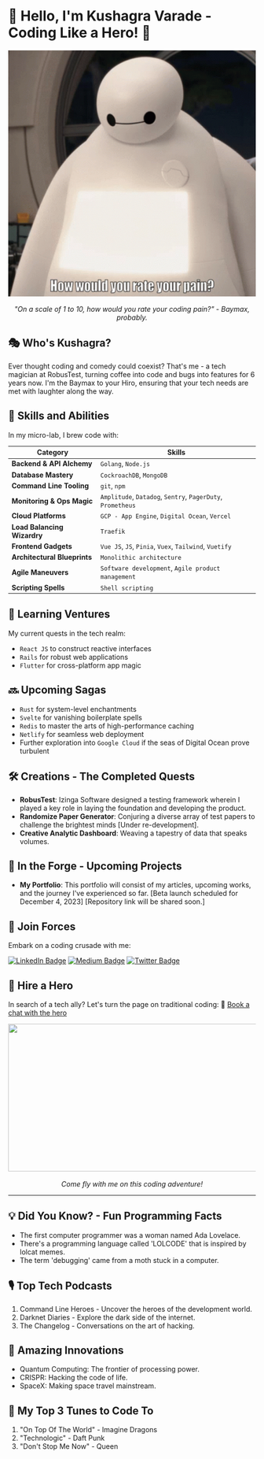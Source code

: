 # 🤖 Hello, I'm Kushagra Varade - Coding Like a Hero! 🦾

<p align="center">
  <img width="600" height="500" src="https://github.com/varadekd/Varadekd/blob/main/baymax_feedback.gif">
</p>
<p align="center">
  <i>"On a scale of 1 to 10, how would you rate your coding pain?" - Baymax, probably.</i>
</p>

## 🎭 Who's Kushagra?
Ever thought coding and comedy could coexist? That's me - a tech magician at RobusTest, turning coffee into code and bugs into features for 6 years now. I'm the Baymax to your Hiro, ensuring that your tech needs are met with laughter along the way.

## 🚀 Skills and Abilities
In my micro-lab, I brew code with:

| Category                      | Skills                                                  |
|-------------------------------|---------------------------------------------------------|
| **Backend & API Alchemy**     | `Golang`, `Node.js`                                     |
| **Database Mastery**          | `CockroachDB`, `MongoDB`                                |
| **Command Line Tooling**      | `git`, `npm`                                            |
| **Monitoring & Ops Magic**    | `Amplitude`, `Datadog`, `Sentry`, `PagerDuty`, `Prometheus` |
| **Cloud Platforms**           | `GCP - App Engine`, `Digital Ocean`, `Vercel`           |
| **Load Balancing Wizardry**   | `Traefik`                                               |
| **Frontend Gadgets**          | `Vue JS`, `JS`, `Pinia`, `Vuex`, `Tailwind`, `Vuetify`  |
| **Architectural Blueprints**  | `Monolithic architecture`                               |
| **Agile Maneuvers**           | `Software development`, `Agile product management`      |
| **Scripting Spells**          | `Shell scripting`                                       |


## 📘 Learning Ventures
My current quests in the tech realm:
- `React JS` to construct reactive interfaces
- `Rails` for robust web applications
- `Flutter` for cross-platform app magic

## 🔜 Upcoming Sagas
- `Rust` for system-level enchantments
- `Svelte` for vanishing boilerplate spells
- `Redis` to master the arts of high-performance caching
- `Netlify` for seamless web deployment
- Further exploration into `Google Cloud` if the seas of Digital Ocean prove turbulent

## 🛠 Creations - The Completed Quests
- **RobusTest**: Izinga Software designed a testing framework wherein I played a key role in laying the foundation and developing the product.
- **Randomize Paper Generator**: Conjuring a diverse array of test papers to challenge the brightest minds [Under re-development].
- **Creative Analytic Dashboard**: Weaving a tapestry of data that speaks volumes.

## 🌱 In the Forge - Upcoming Projects
- **My Portfolio**: This portfolio will consist of my articles, upcoming works, and the journey I've experienced so far. [Beta launch scheduled for December 4, 2023] [Repository link will be shared soon.]

## 🤝 Join Forces

Embark on a coding crusade with me:

[![LinkedIn Badge](https://img.shields.io/badge/LinkedIn-0077B5?style=flat-square&logo=linkedin&logoColor=white)](https://www.linkedin.com/in/kushagravarade/)
[![Medium Badge](https://img.shields.io/badge/Medium-12100E?style=flat-square&logo=medium&logoColor=white)](https://kushagravarade.medium.com/)
[![Twitter Badge](https://img.shields.io/badge/Twitter-1DA1F2?style=flat-square&logo=twitter&logoColor=white)](https://twitter.com/Varade19)
<!-- [![Substack Badge](https://img.shields.io/badge/Substack-FF6719?style=flat-square&logo=substack&logoColor=white)](YOUR_SUBSTACK_URL) -->

## 💼 Hire a Hero
In search of a tech ally? Let's turn the page on traditional coding:
📅 [Book a chat with the hero](https://calendly.com/kushagravarade/codequest)

<!-- Baymax and Hiro high-five GIF -->
<p align="center">
  <img width="800" height="300" src="https://media.giphy.com/media/v1.Y2lkPTc5MGI3NjExMmlrMWp4c2c5YnRzNHplajFubDU3Y3NyNHh4bzltYWJjZTdobGZ5OCZlcD12MV9pbnRlcm5hbF9naWZfYnlfaWQmY3Q9Zw/ennYhyMoLVgHK/giphy.gif">
</p>
<p align="center">
  <i>Come fly with me on this coding adventure!</i>
</p>


---

## 💡 Did You Know? - Fun Programming Facts
- The first computer programmer was a woman named Ada Lovelace.
- There's a programming language called 'LOLCODE' that is inspired by lolcat memes.
- The term 'debugging' came from a moth stuck in a computer.

<!-- 🔗 Dive deeper into these fascinating tales: [Read More](URL_TO_ARTICLES_ON_PROGRAMMING_FACTS) -->

## 🎙️ Top Tech Podcasts
1. Command Line Heroes - Uncover the heroes of the development world.
2. Darknet Diaries - Explore the dark side of the internet.
3. The Changelog - Conversations on the art of hacking.

## 🚀 Amazing Innovations
- Quantum Computing: The frontier of processing power.
- CRISPR: Hacking the code of life.
- SpaceX: Making space travel mainstream.

## 🎵 My Top 3 Tunes to Code To
1. "On Top Of The World" - Imagine Dragons
2. "Technologic" - Daft Punk
3. "Don't Stop Me Now" - Queen

<!-- 🎶 Jam with me: [My Coding Playlist](URL_TO_YOUR_PLAYLIST) -->

